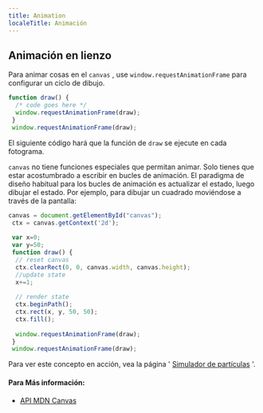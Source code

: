 ```yaml
---
title: Animation
localeTitle: Animación
---
```

## Animación en lienzo

Para animar cosas en el `canvas` , use `window.requestAnimationFrame` para configurar un ciclo de dibujo.

```js
function draw() { 
  /* code goes here */ 
  window.requestAnimationFrame(draw); 
 } 
 window.requestAnimationFrame(draw); 
```

El siguiente código hará que la función de `draw` se ejecute en cada fotograma.

`canvas` no tiene funciones especiales que permitan animar. Solo tienes que estar acostumbrado a escribir en bucles de animación. El paradigma de diseño habitual para los bucles de animación es actualizar el estado, luego dibujar el estado. Por ejemplo, para dibujar un cuadrado moviéndose a través de la pantalla:

```js
canvas = document.getElementById("canvas"); 
 ctx = canvas.getContext('2d'); 
 
 var x=0; 
 var y=50; 
 function draw() { 
  // reset canvas 
  ctx.clearRect(0, 0, canvas.width, canvas.height); 
  //update state 
  x+=1; 
 
  // render state 
  ctx.beginPath(); 
  ctx.rect(x, y, 50, 50); 
  ctx.fill(); 
 
  window.requestAnimationFrame(draw); 
 } 
 window.requestAnimationFrame(draw); 
```

Para ver este concepto en acción, vea la página ' [Simulador de partículas](/articles/canvas/particle-sim) '.

#### Para Más información:

*   [API MDN Canvas](https://developer.mozilla.org/en-US/docs/Web/API/Canvas_API)
